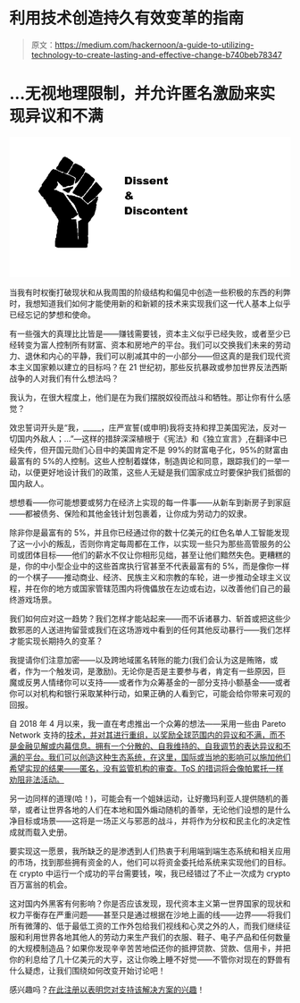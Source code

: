# 利用技术创造持久有效变革的指南

> 原文：<https://medium.com/hackernoon/a-guide-to-utilizing-technology-to-create-lasting-and-effective-change-b740beb78347>

# …无视地理限制，并允许匿名激励来实现异议和不满

![](img/db61431434a7119cc11aacd78a4d4751.png)

当我有时权衡打破现状和从我周围的阶级结构和偏见中创造一些积极的东西的利弊时，我想知道我们如何才能使用新的和新颖的技术来实现我们这一代人基本上似乎已经忘记的梦想和使命。

有一些强大的真理比比皆是——赚钱需要钱，资本主义似乎已经失败，或者至少已经转变为富人控制所有财富、资本和房地产的平台。我们可以交换我们未来的劳动力、退休和内心的平静，我们可以削减其中的一小部分——但这真的是我们现代资本主义国家赖以建立的目标吗？在 21 世纪初，那些反抗暴政或参加世界反法西斯战争的人对我们有什么想法吗？

我认为，在很大程度上，他们是在为我们摆脱奴役而战斗和牺牲。那让你有什么感觉？

效忠誓词开头是“我，_____，庄严宣誓(或申明)我将支持和捍卫美国宪法，反对一切国内外敌人；…”—这样的措辞深深植根于《宪法》和《独立宣言》,在翻译中已经失传，但开国元勋们心目中的美国肯定不是 99%的财富电子化，95%的财富由最富有的 5%的人控制。这些人控制着媒体，制造舆论和同意，跟踪我们的一举一动，以便更好地设计我们的政策，这些人无疑是我们国家成立时要保护我们抵御的国内敌人。

想想看——你可能想要或努力在经济上实现的每一件事——从新车到新房子到家庭——都被债务、保险和其他金钱计划包裹着，让你成为劳动力的奴隶。

除非你是最富有的 5%，并且你已经通过你的数十亿美元的红色名单人工智能发现了这一小小的叛乱，否则你肯定每周都在工作，以实现一些只为那些高管服务的公司或团体目标——他们的薪水不仅让你相形见绌，甚至让他们黯然失色。更糟糕的是，你的中小型企业中的这些首席执行官甚至不代表最富有的 5%，而是像你一样的一个棋子——推动商业、经济、民族主义和宗教的车轮，进一步推动全球主义议程，并在你的地方或国家管辖范围内将傀儡放在左边或右边，以改善他们自己的最终游戏场景。

我们如何应对这一趋势？我们怎样才能站起来——而不诉诸暴力、斩首或把这些少数邪恶的人送进拘留营或我们在这场游戏中看到的任何其他反动暴行——我们怎样才能实现长期持久的变革？

我提请你们注意加密——以及跨地域匿名转账的能力(我们会认为这是贿赂，或者，作为一个触发词，是激励)。无论你是否是主要参与者，肯定有一些原因，巨魔或反男人情绪你可以支持——或者作为众筹基金的一部分支持小额基金——或者你可以对机构和银行采取某种行动，如果正确的人看到它，可能会给你带来可观的回报。

自 2018 年 4 月以来，我一直在考虑推出一个众筹的想法——采用一些由 Pareto Network 支持的[技术，并对其进行重组，以奖励全球范围内的异议和不满，而不是金融见解或内幕信息。拥有一个](https://pareto.network/)[分散的、自我维持的、自我调节的表达异议和不满的平台。我们可以创造这种生态系统，在这里，国际或当地的影响可以施加他们希望实现的结果——匿名，没有监管机构的审查。ToS 的措词将会像帕累托一样劝阻非法活动。](https://docs.google.com/document/d/1vBtUA38To0GlHDggBXKAbLwwm7WX6iBJccbbGkLiIWA/edit?usp=sharing)

另一边同样的道理(哈！)，可能会有一个姐妹运动，让好撒玛利亚人提供随机的善举，或者让世界各地的人们在本地和国外煽动随机的善举，无论他们设想的是什么净目标或场景——这将是一场正义与邪恶的战斗，并将作为分权和民主化的决定性成就而载入史册。

要实现这一愿景，我所缺乏的是渗透到人们热衷于利用端到端生态系统和相关应用的市场，找到那些拥有资金的人，他们可以将资金委托给系统来实现他们的目标。在 crypto 中运行一个成功的平台需要钱，唉，我已经错过了不止一次成为 crypto 百万富翁的机会。

这对国内外黑客有何影响？你是否应该发现，现代资本主义第一世界国家的现状和权力平衡存在严重问题——甚至只是通过根据在沙地上画的线——边界——将我们所有微薄的、低于最低工资的工作外包给我们视线和心灵之外的人，而我们继续征服和利用世界各地其他人的劳动力来生产我们的衣服、鞋子、电子产品和任何数量的大规模制造品？如果你发现辛辛苦苦地偿还你的抵押贷款、贷款、信用卡，并把你的利息给了几十亿美元的大亨，这让你晚上睡不好觉——不管你对现在的野兽有什么疑虑，让我们围绕如何改变开始讨论吧！

感兴趣吗？[在此注册以表明您对支持该解决方案的兴趣](https://docs.google.com/forms/d/e/1FAIpQLSfVbgB0RMQx06j4_UTURytyMxvOij8De59qGZVVOVKy4KL76g/viewform?usp=sf_link)！